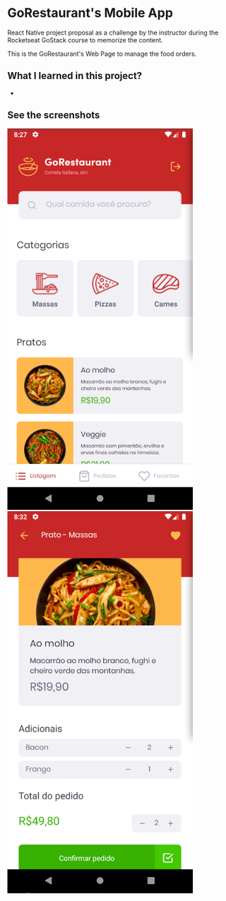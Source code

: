 # GoRestaurant's Mobile App

React Native project proposal as a challenge by the instructor during the Rocketseat GoStack course to memorize the content.

This is the GoRestaurant's Web Page to manage the food orders.

## What I learned in this project?

 -

## See the screenshots

![Dashboard](readme/screenshot-1.png)
![Dashboard](readme/screenshot-2.png)
